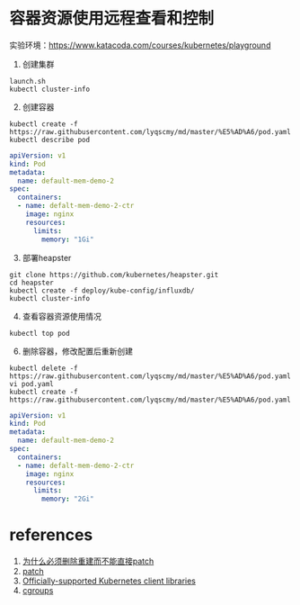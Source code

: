 # 容器资源使用**远程**查看和控制

实验环境：https://www.katacoda.com/courses/kubernetes/playground

1. 创建集群
```shell
launch.sh
kubectl cluster-info
```

2. 创建容器
```shell
kubectl create -f https://raw.githubusercontent.com/lyqscmy/md/master/%E5%AD%A6/pod.yaml
kubectl describe pod
```
```yaml
apiVersion: v1
kind: Pod
metadata:
  name: default-mem-demo-2
spec:
  containers:
  - name: defalt-mem-demo-2-ctr
    image: nginx
    resources:
      limits:
        memory: "1Gi"
```

3. 部署heapster
```shell
git clone https://github.com/kubernetes/heapster.git
cd heapster
kubectl create -f deploy/kube-config/influxdb/
kubectl cluster-info
```

4. 查看容器资源使用情况
```shell
kubectl top pod
```

6. 删除容器，修改配置后重新创建
```shell
kubectl delete -f https://raw.githubusercontent.com/lyqscmy/md/master/%E5%AD%A6/pod.yaml
vi pod.yaml
kubectl create -f https://raw.githubusercontent.com/lyqscmy/md/master/%E5%AD%A6/pod.yaml
```

```yaml
apiVersion: v1
kind: Pod
metadata:
  name: default-mem-demo-2
spec:
  containers:
  - name: defalt-mem-demo-2-ctr
    image: nginx
    resources:
      limits:
        memory: "2Gi"
```
# references
1. [为什么必须删除重建而不能直接patch](https://github.com/kubernetes/kubernetes/issues/39060#issuecomment-268449812)
2. [patch](https://kubernetes.io/docs/reference/generated/kubectl/kubectl-commands#patch)
3. [Officially-supported Kubernetes client libraries](https://kubernetes.io/docs/reference/client-libraries/)
4. [cgroups](https://access.redhat.com/documentation/en-us/red_hat_enterprise_linux/7/html/resource_management_guide/chap-introduction_to_control_groups)
